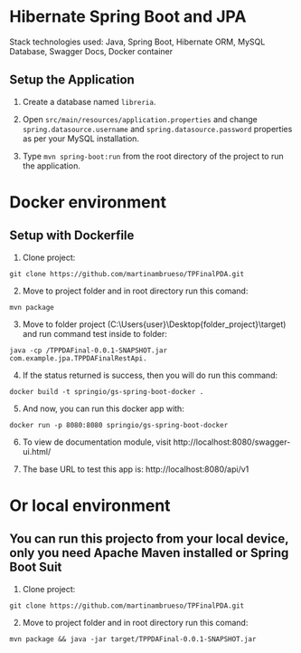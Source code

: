 # Hibernate Spring Boot and JPA

Stack technologies used: Java, Spring Boot, Hibernate ORM, MySQL Database, Swagger Docs, Docker container

## Setup the Application

1. Create a database named `libreria`.

2. Open `src/main/resources/application.properties` and change `spring.datasource.username` and `spring.datasource.password` properties as per your MySQL installation.

3. Type `mvn spring-boot:run` from the root directory of the project to run the application.

# Docker environment

## Setup with Dockerfile

1. Clone project: 

```
git clone https://github.com/martinambrueso/TPFinalPDA.git
```

2. Move to project folder and in root directory run this comand: 

```
mvn package
```

3. Move to folder project (C:\Users\{user}\Desktop\{folder_project}\target) and run command test inside to folder: 

```
java -cp /TPPDAFinal-0.0.1-SNAPSHOT.jar com.example.jpa.TPPDAFinalRestApi.
```

4. If the status returned is success, then you will do run this command: 

```
docker build -t springio/gs-spring-boot-docker .
```

5. And now, you can run this docker app with: 

```
docker run -p 8080:8080 springio/gs-spring-boot-docker
```

6. To view de documentation module, visit http://localhost:8080/swagger-ui.html/

7. The base URL to test this app is: http://localhost:8080/api/v1


# Or local environment

## You can run this projecto from your local device, only you need Apache Maven installed or Spring Boot Suit

1. Clone project: 

```
git clone https://github.com/martinambrueso/TPFinalPDA.git
```

2. Move to project folder and in root directory run this comand: 

```
mvn package && java -jar target/TPPDAFinal-0.0.1-SNAPSHOT.jar
```
